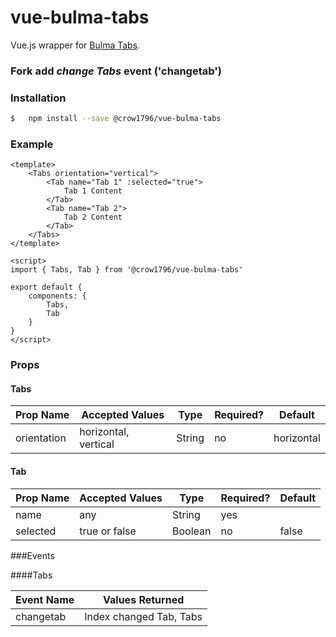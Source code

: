 # vue-bulma-tabs

Vue.js wrapper for [Bulma Tabs](https://bulma.io/documentation/components/tabs/).

### Fork add *change Tabs* event ('changetab')

### Installation

```sh 
$   npm install --save @crow1796/vue-bulma-tabs
```

### Example

```
<template>
    <Tabs orientation="vertical">
        <Tab name="Tab 1" :selected="true">
            Tab 1 Content
        </Tab>
        <Tab name="Tab 2">
            Tab 2 Content
        </Tab>
    </Tabs>
</template>

<script>
import { Tabs, Tab } from '@crow1796/vue-bulma-tabs'

export default {
    components: {
        Tabs,
        Tab
    }
}
</script>
```

### Props

#### Tabs

| Prop Name   | Accepted Values      | Type   | Required? | Default    |
|-------------|----------------------|--------|-----------|------------|
| orientation | horizontal, vertical | String | no        | horizontal |

#### Tab

| Prop Name | Accepted Values | Type    | Required? | Default |
|-----------|-----------------|---------|-----------|---------|
| name      | any             | String  | yes       |         |
| selected  | true or false   | Boolean | no        | false   |


###Events

####Tabs

| Event Name   |  Values Returned      | 
|-------------|----------------------|
| changetab | Index changed Tab, Tabs | 
